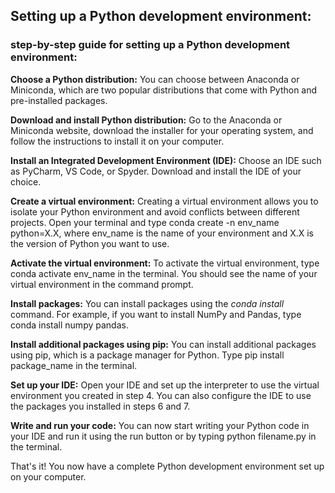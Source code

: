 
## Setting up a Python development environment:

### step-by-step guide for setting up a Python development environment:

**Choose a Python distribution:** You can choose between Anaconda or Miniconda, which are two popular distributions that come with Python and pre-installed packages.

**Download and install Python distribution:** Go to the Anaconda or Miniconda website, download the installer for your operating system, and follow the instructions to install it on your computer.

**Install an Integrated Development Environment (IDE):** Choose an IDE such as PyCharm, VS Code, or Spyder. Download and install the IDE of your choice.

**Create a virtual environment:** Creating a virtual environment allows you to isolate your Python environment and avoid conflicts between different projects. Open your terminal and type conda create -n env_name python=X.X, where env_name is the name of your environment and X.X is the version of Python you want to use.

**Activate the virtual environment:** To activate the virtual environment, type conda activate env_name in the terminal. You should see the name of your virtual environment in the command prompt.

**Install packages:** You can install packages using the *conda install* command. For example, if you want to install NumPy and Pandas, type conda install numpy pandas.

**Install additional packages using pip:** You can install additional packages using pip, which is a package manager for Python. Type pip install package_name in the terminal.

**Set up your IDE:** Open your IDE and set up the interpreter to use the virtual environment you created in step 4. You can also configure the IDE to use the packages you installed in steps 6 and 7.

**Write and run your code:** You can now start writing your Python code in your IDE and run it using the run button or by typing python filename.py in the terminal.

That's it! You now have a complete Python development environment set up on your computer.
